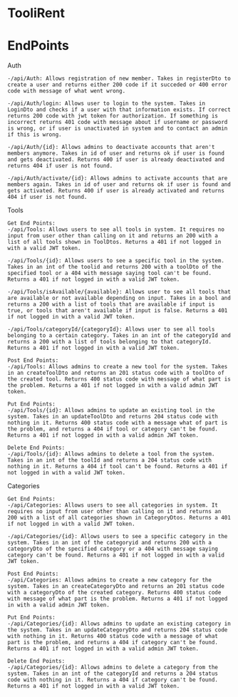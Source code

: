 # TooliRent


# EndPoints
Auth
~~~~~~~~~~~~~~~~~~~~~~~~~~~~~~~~~~~~~~~~~~~~~~~~~~~~~~~~~~~~~~~~~~~~~~~~~~~~~~~~~~~~~~~~~~~~~~~~~~~~~~~~~~~~~~~~~~~~~~~~~~~~~~~~~~~~~~~~~~~~~~~~~~~~~~~~~~~~~~~~~~~~~~~~~~~~~~~~~
-/api/Auth: Allows registration of new member. Takes in registerDto to create a user and returns either 200 code if it succeded or 400 error code with message of what went wrong.

-/api/Auth/login: Allows user to login to the system. Takes in LoginDto and checks if a user with that information exists. If correct returns 200 code with jwt token for authorization. If something is incorrect returns 401 code with message about if username or password is wrong, or if user is unactivated in system and to contact an admin if this is wrong.

-/api/Auth/{id}: Allows admins to deactivate accounts that aren't members anymore. Takes in id of user and returns ok if user is found and gets deactivated. Returns 400 if user is already deactivated and returns 404 if user is not found.

-/api/Auth/activate/{id}: Allows admins to activate accounts that are members again. Takes in id of user and returns ok if user is found and gets activated. Returns 400 if user is already activated and returns 404 if user is not found.
~~~~~~~~~~~~~~~~~~~~~~~~~~~~~~~~~~~~~~~~~~~~~~~~~~~~~~~~~~~~~~~~~~~~~~~~~~~~~~~~~~~~~~~~~~~~~~~~~~~~~~~~~~~~~~~~~~~~~~~~~~~~~~~~~~~~~~~~~~~~~~~~~~~~~~~~~~~~~~~~~~~~~~~~~~~~~~~~~


Tools
~~~~~~~~~~~~~~~~~~~~~~~~~~~~~~~~~~~~~~~~~~~~~~~~~~~~~~~~~~~~~~~~~~~~~~~~~~~~~~~~~~~~~~~~~~~~~~~~~~~~~~~~~~~~~~~~~~~~~~~~~~~~~~~~~~~~~~~~~~~~~~~~~~~~~~~~~~~~~~~~~~~~~~~~~~~~~~~~~
Get End Points:
-/api/Tools: Allows users to see all tools in system. It requires no input from user other than calling on it and returns an 200 with a list of all tools shown in ToolDtos. Returns a 401 if not logged in with a valid JWT token.

-/api/Tools/{id}: Allows users to see a specific tool in the system. Takes in an int of the toolid and returns 200 with a toolDto of the specified tool or a 404 with message saying tool can't be found. Returns a 401 if not logged in with a valid JWT token.

-/api/Tools/isAvailable/{available}: Allows user to see all tools that are available or not available depending on input. Takes in a bool and returns a 200 with a list of tools that are available if input is true, or tools that aren't available if input is false. Returns a 401 if not logged in with a valid JWT token.

-/api/Tools/categoryId/{categoryId}: Allows user to see all tools belonging to a certain category. Takes in an int of the categoryId and returns a 200 with a list of tools belonging to that categoryId. Returns a 401 if not logged in with a valid JWT token.

Post End Points:
-/api/Tools: Allows admins to create a new tool for the system. Takes in an createToolDto and returns an 201 status code with a toolDto of the created tool. Returns 400 status code with message of what part is the problem. Returns a 401 if not logged in with a valid admin JWT token.

Put End Points:
-/api/Tools/{id}: Allows admins to update an existing tool in the system. Takes in an updateToolDto and returns 204 status code with nothing in it. Returns 400 status code with a message what of part is the problem, and returns a 404 if tool or category can't be found. Returns a 401 if not logged in with a valid admin JWT token.

Delete End Points:
-/api/Tools/{id}: Allows admins to delete a tool from the system. Takes in an int of the toolId and returns a 204 status code with nothing in it. Returns a 404 if tool can't be found. Returns a 401 if not logged in with a valid JWT token.
~~~~~~~~~~~~~~~~~~~~~~~~~~~~~~~~~~~~~~~~~~~~~~~~~~~~~~~~~~~~~~~~~~~~~~~~~~~~~~~~~~~~~~~~~~~~~~~~~~~~~~~~~~~~~~~~~~~~~~~~~~~~~~~~~~~~~~~~~~~~~~~~~~~~~~~~~~~~~~~~~~~~~~~~~~~~~~~~~

Categories
~~~~~~~~~~~~~~~~~~~~~~~~~~~~~~~~~~~~~~~~~~~~~~~~~~~~~~~~~~~~~~~~~~~~~~~~~~~~~~~~~~~~~~~~~~~~~~~~~~~~~~~~~~~~~~~~~~~~~~~~~~~~~~~~~~~~~~~~~~~~~~~~~~~~~~~~~~~~~~~~~~~~~~~~~~~~~~~~~
Get End Points:
-/api/Categories: Allows users to see all categories in system. It requires no input from user other than calling on it and returns an 200 with a list of all categories shown in CategoryDtos. Returns a 401 if not logged in with a valid JWT token.

-/api/Categories/{id}: Allows users to see a specific category in the system. Takes in an int of the categoryid and returns 200 with a categoryDto of the specified category or a 404 with message saying category can't be found. Returns a 401 if not logged in with a valid JWT token.

Post End Points:
-/api/Categories: Allows admins to create a new category for the system. Takes in an createCategoryDto and returns an 201 status code with a categoryDto of the created category. Returns 400 status code with message of what part is the problem. Returns a 401 if not logged in with a valid admin JWT token.

Put End Points:
-/api/Categories/{id}: Allows admins to update an existing category in the system. Takes in an updateCategoryDto and returns 204 status code with nothing in it. Returns 400 status code with a message of what part is the problem, and returns a 404 if category can't be found. Returns a 401 if not logged in with a valid admin JWT token.

Delete End Points:
-/api/Categories/{id}: Allows admins to delete a category from the system. Takes in an int of the categoryId and returns a 204 status code with nothing in it. Returns a 404 if category can't be found. Returns a 401 if not logged in with a valid JWT token.
~~~~~~~~~~~~~~~~~~~~~~~~~~~~~~~~~~~~~~~~~~~~~~~~~~~~~~~~~~~~~~~~~~~~~~~~~~~~~~~~~~~~~~~~~~~~~~~~~~~~~~~~~~~~~~~~~~~~~~~~~~~~~~~~~~~~~~~~~~~~~~~~~~~~~~~~~~~~~~~~~~~~~~~~~~~~~~~~~
